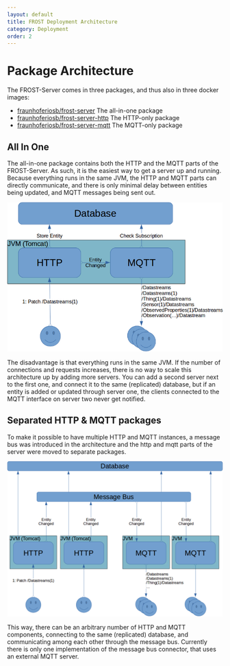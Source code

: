 ```yaml
---
layout: default
title: FROST Deployment Architecture
category: Deployment
order: 2
---
```


# Package Architecture

The FROST-Server comes in three packages, and thus also in three docker images:

* [fraunhoferiosb/frost-server](https://hub.docker.com/r/fraunhoferiosb/frost-server/) The all-in-one package
* [fraunhoferiosb/frost-server-http](https://hub.docker.com/r/fraunhoferiosb/frost-server-http/) The HTTP-only package
* [fraunhoferiosb/frost-server-mqtt](https://hub.docker.com/r/fraunhoferiosb/frost-server-mqtt/) The MQTT-only package

## All In One

The all-in-one package contains both the HTTP and the MQTT parts of the FROST-Server. As such, it is the easiest way to get a server up and running.
Because everything runs in the same JVM, the HTTP and MQTT parts can directly communicate, and there is only minimal delay between entities being updated,
and MQTT messages being sent out.

![Architecture using the All-In-One package](images/ArchitectureAllInOne.png)

The disadvantage is that everything runs in the same JVM. If the number of connections and requests increases, there is no way to scale this architecture
up by adding more servers. You can add a second server next to the first one, and connect it to the same (replicated) database, but if an entity is added
or updated through server one, the clients connected to the MQTT interface on server two never get notified.

## Separated HTTP & MQTT packages

To make it possible to have multiple HTTP and MQTT instances, a message bus was introduced in the architecture and the http and mqtt parts of the server were moved to separate packages.

![Architecture using separate MQTT and HTTP packages, and a message bus for communication](images/ArchitectureSeparated.png)

This way, there can be an arbitrary number of HTTP and MQTT components, connecting to the same (replicated) database, and communicating among each
other through the message bus. Currently there is only one implementation of the message bus connector, that uses an external MQTT server.


